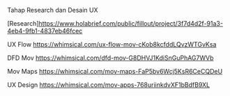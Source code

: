Tahap Research dan Desain UX

[Research]https://www.holabrief.com/public/fillout/project/3f7d4d2f-91a3-4eb4-9fb1-4837eb46fcec

UX Flow
https://whimsical.com/ux-flow-mov-cKob8kcfddLQvzWTGvKsa

DFD Mov
https://whimsical.com/dfd-mov-G8DHVJ1KdiSnGuPhAG7WVb

Mov Maps
https://whimsical.com/mov-maps-FaP5bv6Wcj5KsR6CeCQDeU

UX Design
https://whimsical.com/mov-apps-768uriinkdvXF1bBdfB9XL
